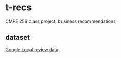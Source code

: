 # t-recs
CMPE 256 class project: business recommendations

## dataset
[Google Local review data](http://cseweb.ucsd.edu/~jmcauley/datasets.html#google_local)